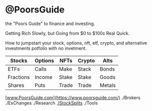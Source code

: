 # @PoorsGuide

the "Poors Guide" to finance and investing. 

Getting Rich Slowly, but Going from $0 to $100s Real Quick.

How to jumpstart your stock, options, nft, etf, crypto, and alternative investments potfolio with no invetment.

| Stocks    | Options | NFTs  | Crypto | Alts   |
| --------- | ------- | ----- | ------ |------- |
| ETFs      | Calls   | Make  | Stack  | Bonds  |
| Fractions | Income  | Stake | Stake  | Goods  |
| Shares    | Puts    | Trade | Trade  | Metals |

[www.PoorsGuide.com](https://www.poorsguide.com/)
./Brokers
./ExChanges
./Research
.[/StockSplits](https://www.poorsguide.com/stocksplits)
./Tools

